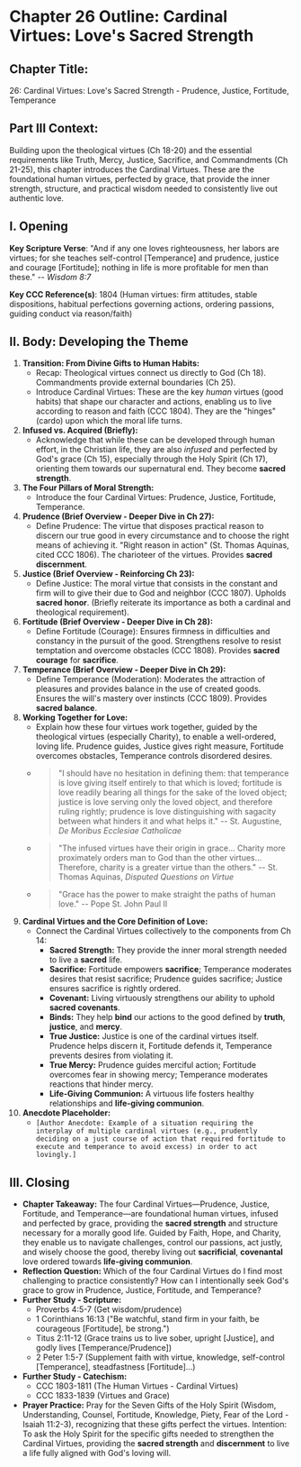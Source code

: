 # Chapter 26 Outline: Cardinal Virtues: Love's Sacred Strength

## Chapter Title:
26: Cardinal Virtues: Love's Sacred Strength - Prudence, Justice, Fortitude, Temperance

## Part III Context:
Building upon the theological virtues (Ch 18-20) and the essential requirements like Truth, Mercy, Justice, Sacrifice, and Commandments (Ch 21-25), this chapter introduces the Cardinal Virtues. These are the foundational human virtues, perfected by grace, that provide the inner strength, structure, and practical wisdom needed to consistently live out authentic love.

## I. Opening


**Key Scripture Verse**: "And if any one loves righteousness, her labors are virtues; for she teaches self-control [Temperance] and prudence, justice and courage [Fortitude]; nothing in life is more profitable for men than these." -- _Wisdom 8:7_

**Key CCC Reference(s)**: 1804 (Human virtues: firm attitudes, stable dispositions, habitual perfections governing actions, ordering passions, guiding conduct via reason/faith)

## II. Body: Developing the Theme

1.  **Transition: From Divine Gifts to Human Habits:**
    *   Recap: Theological virtues connect us directly to God (Ch 18). Commandments provide external boundaries (Ch 25).
    *   Introduce Cardinal Virtues: These are the key *human* virtues (good habits) that shape our character and actions, enabling us to live according to reason and faith (CCC 1804). They are the "hinges" (cardo) upon which the moral life turns.
2.  **Infused vs. Acquired (Briefly):**
    *   Acknowledge that while these can be developed through human effort, in the Christian life, they are also *infused* and perfected by God's grace (Ch 15), especially through the Holy Spirit (Ch 17), orienting them towards our supernatural end. They become **sacred strength**.
3.  **The Four Pillars of Moral Strength:**
    *   Introduce the four Cardinal Virtues: Prudence, Justice, Fortitude, Temperance.
4.  **Prudence (Brief Overview - Deeper Dive in Ch 27):**
    *   Define Prudence: The virtue that disposes practical reason to discern our true good in every circumstance and to choose the right means of achieving it. "Right reason in action" (St. Thomas Aquinas, cited CCC 1806). The charioteer of the virtues. Provides **sacred discernment**.
5.  **Justice (Brief Overview - Reinforcing Ch 23):**
    *   Define Justice: The moral virtue that consists in the constant and firm will to give their due to God and neighbor (CCC 1807). Upholds **sacred honor**. (Briefly reiterate its importance as both a cardinal and theological requirement).
6.  **Fortitude (Brief Overview - Deeper Dive in Ch 28):**
    *   Define Fortitude (Courage): Ensures firmness in difficulties and constancy in the pursuit of the good. Strengthens resolve to resist temptation and overcome obstacles (CCC 1808). Provides **sacred courage** for **sacrifice**.
7.  **Temperance (Brief Overview - Deeper Dive in Ch 29):**
    *   Define Temperance (Moderation): Moderates the attraction of pleasures and provides balance in the use of created goods. Ensures the will's mastery over instincts (CCC 1809). Provides **sacred balance**.
8.  **Working Together for Love:**
    *   Explain how these four virtues work together, guided by the theological virtues (especially Charity), to enable a well-ordered, loving life. Prudence guides, Justice gives right measure, Fortitude overcomes obstacles, Temperance controls disordered desires.
    *   > "I should have no hesitation in defining them: that temperance is love giving itself entirely to that which is loved; fortitude is love readily bearing all things for the sake of the loved object; justice is love serving only the loved object, and therefore ruling rightly; prudence is love distinguishing with sagacity between what hinders it and what helps it." -- St. Augustine, *De Moribus Ecclesiae Catholicae*
    *   > "The infused virtues have their origin in grace... Charity more proximately orders man to God than the other virtues... Therefore, charity is a greater virtue than the others." -- St. Thomas Aquinas, *Disputed Questions on Virtue*
    *   > "Grace has the power to make straight the paths of human love." -- Pope St. John Paul II
9.  **Cardinal Virtues and the Core Definition of Love:**
    *   Connect the Cardinal Virtues collectively to the components from Ch 14:
        *   **Sacred Strength:** They provide the inner moral strength needed to live a **sacred** life.
        *   **Sacrifice:** Fortitude empowers **sacrifice**; Temperance moderates desires that resist sacrifice; Prudence guides sacrifice; Justice ensures sacrifice is rightly ordered.
        *   **Covenant:** Living virtuously strengthens our ability to uphold **sacred covenants**.
        *   **Binds:** They help **bind** our actions to the good defined by **truth**, **justice**, and **mercy**.
        *   **True Justice:** Justice is one of the cardinal virtues itself. Prudence helps discern it, Fortitude defends it, Temperance prevents desires from violating it.
        *   **True Mercy:** Prudence guides merciful action; Fortitude overcomes fear in showing mercy; Temperance moderates reactions that hinder mercy.
        *   **Life-Giving Communion:** A virtuous life fosters healthy relationships and **life-giving communion**.
10. **Anecdote Placeholder:**
    *   `[Author Anecdote: Example of a situation requiring the interplay of multiple cardinal virtues (e.g., prudently deciding on a just course of action that required fortitude to execute and temperance to avoid excess) in order to act lovingly.]`

## III. Closing

*   **Chapter Takeaway:** The four Cardinal Virtues—Prudence, Justice, Fortitude, and Temperance—are foundational human virtues, infused and perfected by grace, providing the **sacred strength** and structure necessary for a morally good life. Guided by Faith, Hope, and Charity, they enable us to navigate challenges, control our passions, act justly, and wisely choose the good, thereby living out **sacrificial**, **covenantal** love ordered towards **life-giving communion**.
*   **Reflection Question:** Which of the four Cardinal Virtues do I find most challenging to practice consistently? How can I intentionally seek God's grace to grow in Prudence, Justice, Fortitude, and Temperance?
*   **Further Study - Scripture:**
    *   Proverbs 4:5-7 (Get wisdom/prudence)
    *   1 Corinthians 16:13 ("Be watchful, stand firm in your faith, be courageous [Fortitude], be strong.")
    *   Titus 2:11-12 (Grace trains us to live sober, upright [Justice], and godly lives [Temperance/Prudence])
    *   2 Peter 1:5-7 (Supplement faith with virtue, knowledge, self-control [Temperance], steadfastness [Fortitude]...)
*   **Further Study - Catechism:**
    *   CCC 1803-1811 (The Human Virtues - Cardinal Virtues)
    *   CCC 1833-1839 (Virtues and Grace)
*   **Prayer Practice:** Pray for the Seven Gifts of the Holy Spirit (Wisdom, Understanding, Counsel, Fortitude, Knowledge, Piety, Fear of the Lord - Isaiah 11:2-3), recognizing that these gifts perfect the virtues. Intention: To ask the Holy Spirit for the specific gifts needed to strengthen the Cardinal Virtues, providing the **sacred strength** and **discernment** to live a life fully aligned with God's loving will.

